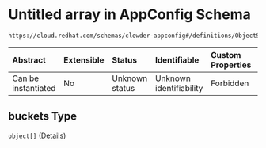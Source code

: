 # Untitled array in AppConfig Schema

```txt
https://cloud.redhat.com/schemas/clowder-appconfig#/definitions/ObjectStoreConfig/properties/buckets
```



| Abstract            | Extensible | Status         | Identifiable            | Custom Properties | Additional Properties | Access Restrictions | Defined In                                                   |
| :------------------ | :--------- | :------------- | :---------------------- | :---------------- | :-------------------- | :------------------ | :----------------------------------------------------------- |
| Can be instantiated | No         | Unknown status | Unknown identifiability | Forbidden         | Allowed               | none                | [schema.json*](../../out/schema.json "open original schema") |

## buckets Type

`object[]` ([Details](schema-definitions-objectstorebucket.md))
